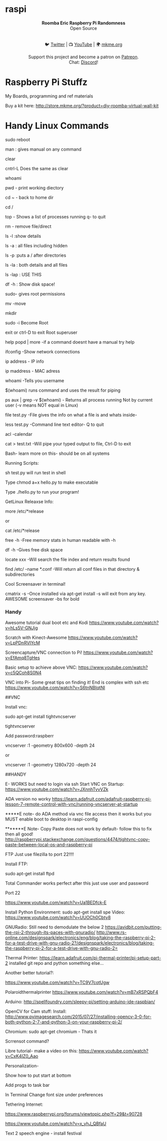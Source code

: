 # raspi

<p align="center">
<b>Roomba Eric Raspberry Pi Randomness</b><br>
Open Source<br><br>
<br>🐦 <a href="https://twitter.com/mkmeorg">Twitter</a>
| 📺 <a href="https://www.youtube.com/mkmeorg">YouTube</a>
| 🌍 <a href="http://www.mkme.org">mkme.org</a><br>
<br>
Support this project and become a patron on <a href="https://www.patreon.com/EricWilliam">Patreon</a>.<br>
Chat: <a href="https://discord.gg/j9S4Fgv">Discord</a></b>!
</p>

# Raspberry Pi Stuffz
My Boards, programming and ref materials

Buy a kit here: http://store.mkme.org/?product=diy-roomba-virtual-wall-kit


# Handy Linux Commands
sudo reboot

man : gives manual on any command

clear

cntrl-L Does the same as clear

whoami

pwd    - print working diectory


cd ~   - back to home dir

cd /

top     - Shows a list of processes running q- to quit

rm     - remove file/direct

ls -l   :show details

ls -a   : all files including hidden

ls -p  :puts a / after directories

ls -la   : both details and all files

ls -lap   : USE THIS 

df -h    : Show disk space!

sudo- gives root permissions

mv -move

mkdir

sudo -i Become Root

exit or ctrl-D to exit Root superuser

help popd | more  -if a command doesnt have a manual try help 

ifconfig -Show network connections

ip address - IP info

ip maddress - MAC adress

whoami -Tells you username

$(whoami) runs command and uses the result for piping

ps aux | grep -v $(whoami) - Returns all process running Not by current user (-v means NOT equal in Linux)

file test.py -File gives the info on what a file is and whats inside- 

less test.py -Command line text editor- Q to quit

acl -calendar

cat > test.txt  -Will pipe your typed output to file, Ctrl-D to exit

Bash- learn more on this- should be on all systems

Running Scripts:

sh test.py will run test in shell

Type chmod a+x hello.py to make executable

Type ./hello.py to run your program!



GetLinux Releaxse Info:

more /etc/*release   

or

cat /etc/*release



free -h  -Free memory stats in human readable with -h

df -h -Gives free disk space

locate xxx  -Will search the file index and return results found

find /etc/ -name *.conf    -Will return all conf files in that directory & subdirectories



Cool Screensaver in terminal!

cmatrix -s -Once installed via apt-get install -s will exit from any key.  AWESOME screensaver -bs for bold

### Handy  

Awesome tutorial dual boot etc and Kodi
https://www.youtube.com/watch?v=hLs5V-GNJjg

Scratch with Kinect-Awesome
https://www.youtube.com/watch?v=LpPDnRVIYcM

Screencapture/VNC connection to Pi!
https://www.youtube.com/watch?v=EfAmq8TgHes

Basic setup to achieve above VNC:
https://www.youtube.com/watch?v=c5QCoh8S0N4

VNC into Pi- Some great tips on finding it!  End is complex with ssh etc
https://www.youtube.com/watch?v=S6tnNBlqtNI


##VNC 

Install vnc:

sudo apt-get install tightvncserver

tightvncserver

Add password:raspberr

vncserver :1 -geometry 800x600 -depth 24

or

vncserver :1 -geometry 1280x720 -depth 24


##HANDY 

E- WORKS but need to login via ssh Start VNC on Startup:  https://www.youtube.com/watch?v=JXnnhTvvVZk

ADA version no worky  https://learn.adafruit.com/adafruit-raspberry-pi-lesson-7-remote-control-with-vnc/running-vncserver-at-startup

*****E note- do ADA method via vnc file access then it works but you MUST enable boot to desktop in raspi-config

*******E Note- Copy Paste does not work by default- follow this to fix then all good!  http://raspberrypi.stackexchange.com/questions/4474/tightvnc-copy-paste-between-local-os-and-raspberry-pi


FTP Just use filezilla to port 22!!!!

Install FTP:

sudo apt-get install ftpd

Total Commander works perfect after this just use user and password 

Port 22

https://www.youtube.com/watch?v=Ua1BEDfck-E


Install Python Environment:
sudo apt-get install spe
Video:  https://www.youtube.com/watch?v=UUOCh0Cbty8


GNURadio: Still need to demodulate the below 2
https://avidbit.com/putting-the-rpi-2-through-its-paces-with-gnuradio/
http://www.rs-online.com/designspark/electronics/eng/blog/taking-the-raspberry-pi-2-for-a-test-drive-with-gnu-radio-2?/designspark/electronics/blog/taking-the-raspberry-pi-2-for-a-test-drive-with-gnu-radio-2=

Thermal Printer:
https://learn.adafruit.com/pi-thermal-printer/pi-setup-part-2
installed git repo and python something else...

Another better tutorial?:

https://www.youtube.com/watch?v=TC9V7cotUgw

Polaroidthermalprinter
https://www.youtube.com/watch?v=mB7xRSPQbF4

Arduino:
http://spellfoundry.com/sleepy-pi/setting-arduino-ide-raspbian/


OpenCV for Cam stuff:
Install: http://www.pyimagesearch.com/2015/07/27/installing-opencv-3-0-for-both-python-2-7-and-python-3-on-your-raspberry-pi-2/

Chromium:
sudo apt-get chromium   - Thats it

Scrrensot command?

Libre tutorial- make a video on this:
https://www.youtube.com/watch?v=CxK4IZ0_Aao

Personalization- 

Show how to put start at bottom

Add progs to task bar

In Terminal Change font size under preferences


Tethering Internet:

https://www.raspberrypi.org/forums/viewtopic.php?f=29&t=90728

https://www.youtube.com/watch?v=x_yhJ_QBfaU

Text 2 speech engine - install festival


